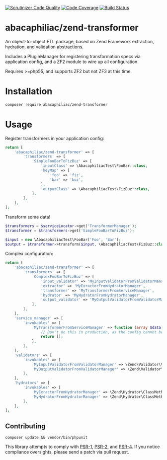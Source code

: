 [![Scrutinizer Code Quality](https://scrutinizer-ci.com/g/abacaphiliac/zend-transformer/badges/quality-score.png?b=master)](https://scrutinizer-ci.com/g/abacaphiliac/zend-transformer/?branch=master)
[![Code Coverage](https://scrutinizer-ci.com/g/abacaphiliac/zend-transformer/badges/coverage.png?b=master)](https://scrutinizer-ci.com/g/abacaphiliac/zend-transformer/?branch=master)
[![Build Status](https://travis-ci.org/abacaphiliac/zend-transformer.svg?branch=master)](https://travis-ci.org/abacaphiliac/zend-transformer)

# abacaphiliac/zend-transformer
An object-to-object ETL package, based on Zend Framework extraction, hydration, and validation abstractions.

Includes a PluginManager for registering transformation specs via application config, and a ZF2 module to wire up all configuration.

Requires >=php55, and supports ZF2 but not ZF3 at this time.

# Installation
```bash
composer require abacaphiliac/zend-transformer
```

# Usage

Register transformers in your application config:

```php
return [
    'abacaphiliac/zend-transformer' => [
        'transformers' => [
            'SimpleFooBarToFizBuz' => [
                'inputClass' => \AbacaphiliacTest\FooBar::class,
                'keyMap' => [
                    'foo' => 'fiz',
                    'bar' => 'buz',
                ],
                'outputClass' => \AbacaphiliacTest\FizBuz::class,
            ],
        ],
    ],
];
```

Transform some data!

```php
$transformers = $serviceLocator->get('TransformerManager');
$transformer = $transformers->get('SimpleFooBarToFizBuz');

$input = new \AbacaphiliacTest\FooBar('Foo', 'Bar');
$output = $transformer->transform($input, \AbacaphiliacTest\FizBuz::class);
```

Complex configuration:

```php
return [
    'abacaphiliac/zend-transformer' => [
        'transformers' => [
            'ComplexFooBarToFizBuz' => [
                'input_validator' => 'MyInputValidatorFromValidatorManager',
                'extractor' => 'MyExractorFromHydratorManager',
                'transformer' => 'MyTransformerFromServiceManager',
                'hydrator' => 'MyHydratorFromHydratorManager',
                'output_validator' => 'MyOutputValidatorFromValidatorManager',
            ],
        ],
    ],
    'service_manager' => [
        'invokables' => [
            'MyTransformerFromServiceManager' => function (array $data) {
                // Don't do this in production, as the config cannot be cached.
                return [];
            },
        ],
    ],
    'validators' => [
        'invokables' => [
            'MyInputValidatorFromValidatorManager' => \Zend\Validator\ValidatorChain::class,
            'MyOutputValidatorFromValidatorManager' => \Zend\Validator\ValidatorChain::class,
        ],
    ],
    'hydrators' => [
        'invokables' => [
            'MyExractorFromHydratorManager' => \Zend\Hydrator\ClassMethods::class,
            'MyHydratorFromHydratorManager' => \Zend\Hydrator\ClassMethods::class,
        ],
    ],
];
```

## Contributing
```
composer update && vendor/bin/phpunit
```

This library attempts to comply with [PSR-1][], [PSR-2][], and [PSR-4][]. If
you notice compliance oversights, please send a patch via pull request.

[PSR-1]: https://github.com/php-fig/fig-standards/blob/master/accepted/PSR-1-basic-coding-standard.md
[PSR-2]: https://github.com/php-fig/fig-standards/blob/master/accepted/PSR-2-coding-style-guide.md
[PSR-4]: https://github.com/php-fig/fig-standards/blob/master/accepted/PSR-4-autoloader.md
